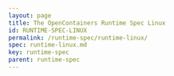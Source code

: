 ```yaml
---
layout: page
title: The OpenContainers Runtime Spec Linux
id: RUNTIME-SPEC-LINUX
permalink: /runtime-spec/runtime-linux/
spec: runtime-linux.md
key: runtime-spec
parent: runtime-spec
---
```

